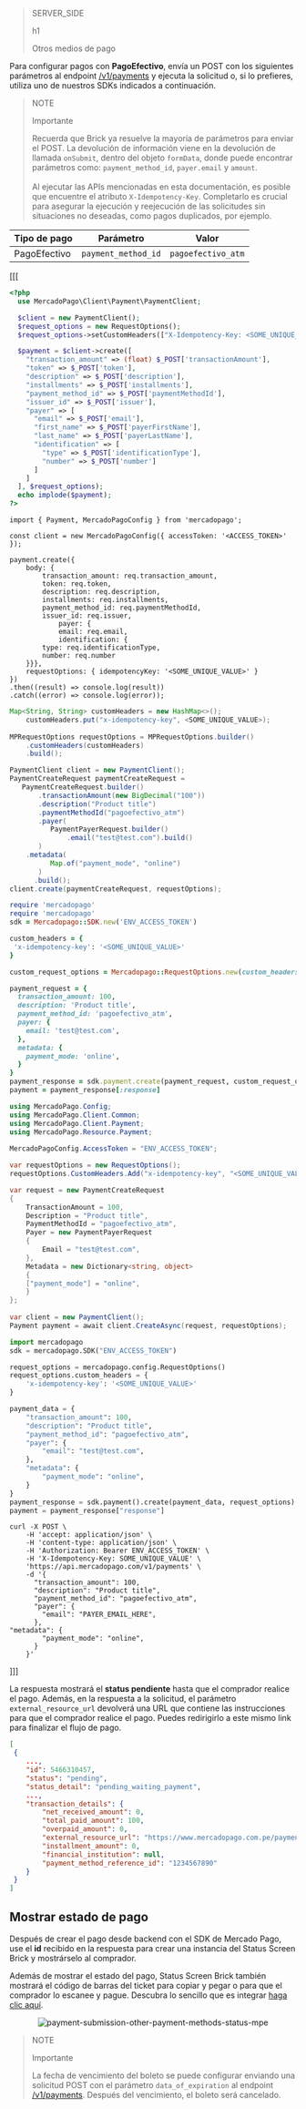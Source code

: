 > SERVER_SIDE
>
> h1
>
> Otros medios de pago

Para configurar pagos con **PagoEfectivo**, envía un POST con los siguientes parámetros al endpoint [/v1/payments](/developers/es/reference/payments/_payments/post) y ejecuta la solicitud o, si lo prefieres, utiliza uno de nuestros SDKs indicados a continuación.

> NOTE
>
> Importante
>
> Recuerda que Brick ya resuelve la mayoría de parámetros para enviar el POST. La devolución de información viene en la devolución de llamada `onSubmit`, dentro del objeto `formData`, donde puede encontrar parámetros como: `payment_method_id`, `payer.email` y `amount`.
> <br><br>
> Al ejecutar las APIs mencionadas en esta documentación, es posible que encuentre el atributo `X-Idempotency-Key`. Completarlo es crucial para asegurar la ejecución y reejecución de las solicitudes sin situaciones no deseadas, como pagos duplicados, por ejemplo. 

| Tipo de pago  | Parámetro  | Valor  |
| --- | --- | --- |
| PagoEfectivo  | `payment_method_id`  | `pagoefectivo_atm`  |

[[[
```php
<?php
  use MercadoPago\Client\Payment\PaymentClient;

  $client = new PaymentClient();
  $request_options = new RequestOptions();
  $request_options->setCustomHeaders(["X-Idempotency-Key: <SOME_UNIQUE_VALUE>"]);

  $payment = $client->create([
    "transaction_amount" => (float) $_POST['transactionAmount'],
    "token" => $_POST['token'],
    "description" => $_POST['description'],
    "installments" => $_POST['installments'],
    "payment_method_id" => $_POST['paymentMethodId'],
    "issuer_id" => $_POST['issuer'],
    "payer" => [
      "email" => $_POST['email'],
      "first_name" => $_POST['payerFirstName'],
      "last_name" => $_POST['payerLastName'],
      "identification" => [
        "type" => $_POST['identificationType'],
        "number" => $_POST['number']
      ]
    ]
  ], $request_options);
  echo implode($payment);
?>
```
```node
import { Payment, MercadoPagoConfig } from 'mercadopago';

const client = new MercadoPagoConfig({ accessToken: '<ACCESS_TOKEN>' });

payment.create({
    body: { 
        transaction_amount: req.transaction_amount,
        token: req.token,
        description: req.description,
        installments: req.installments,
        payment_method_id: req.paymentMethodId,
        issuer_id: req.issuer,
            payer: {
            email: req.email,
            identification: {
        type: req.identificationType,
        number: req.number
    }}},
    requestOptions: { idempotencyKey: '<SOME_UNIQUE_VALUE>' }
})
.then((result) => console.log(result))
.catch((error) => console.log(error));
```
```java
Map<String, String> customHeaders = new HashMap<>();
    customHeaders.put("x-idempotency-key", <SOME_UNIQUE_VALUE>);
 
MPRequestOptions requestOptions = MPRequestOptions.builder()
    .customHeaders(customHeaders)
    .build();

PaymentClient client = new PaymentClient();
PaymentCreateRequest paymentCreateRequest =
   PaymentCreateRequest.builder()
       .transactionAmount(new BigDecimal("100"))
       .description("Product title")
       .paymentMethodId("pagoefectivo_atm")
       .payer(
          PaymentPayerRequest.builder()
              .email("test@test.com").build()
       )
	.metadata(
          Map.of("payment_mode", "online")
       )
      .build();
client.create(paymentCreateRequest, requestOptions);
```
```ruby
require 'mercadopago'
require 'mercadopago'
sdk = Mercadopago::SDK.new('ENV_ACCESS_TOKEN')

custom_headers = {
 'x-idempotency-key': '<SOME_UNIQUE_VALUE>'
}

custom_request_options = Mercadopago::RequestOptions.new(custom_headers: custom_headers)

payment_request = {
  transaction_amount: 100,
  description: 'Product title',
  payment_method_id: 'pagoefectivo_atm',
  payer: {
    email: 'test@test.com',
  },
  metadata: {
    payment_mode: 'online',
  }
}
payment_response = sdk.payment.create(payment_request, custom_request_options)
payment = payment_response[:response]
```
```csharp
using MercadoPago.Config;
using MercadoPago.Client.Common;
using MercadoPago.Client.Payment;
using MercadoPago.Resource.Payment;
 
MercadoPagoConfig.AccessToken = "ENV_ACCESS_TOKEN";

var requestOptions = new RequestOptions();
requestOptions.CustomHeaders.Add("x-idempotency-key", "<SOME_UNIQUE_VALUE>");

var request = new PaymentCreateRequest
{
    TransactionAmount = 100,
    Description = "Product title",
    PaymentMethodId = "pagoefectivo_atm",
    Payer = new PaymentPayerRequest
    {
        Email = "test@test.com",
    },
    Metadata = new Dictionary<string, object>
    {
	["payment_mode"] = "online",
    }
};
 
var client = new PaymentClient();
Payment payment = await client.CreateAsync(request, requestOptions);
```
```python
import mercadopago
sdk = mercadopago.SDK("ENV_ACCESS_TOKEN")

request_options = mercadopago.config.RequestOptions()
request_options.custom_headers = {
    'x-idempotency-key': '<SOME_UNIQUE_VALUE>'
}

payment_data = {
    "transaction_amount": 100,
    "description": "Product title",
    "payment_method_id": "pagoefectivo_atm",
    "payer": {
        "email": "test@test.com",
    },
    "metadata": {
        "payment_mode": "online",
    }
}
payment_response = sdk.payment().create(payment_data, request_options)
payment = payment_response["response"]
```
```curl
curl -X POST \
    -H 'accept: application/json' \
    -H 'content-type: application/json' \
    -H 'Authorization: Bearer ENV_ACCESS_TOKEN' \
    -H 'X-Idempotency-Key: SOME_UNIQUE_VALUE' \
    'https://api.mercadopago.com/v1/payments' \
    -d '{
      "transaction_amount": 100,
      "description": "Product title",
      "payment_method_id": "pagoefectivo_atm",
      "payer": {
        "email": "PAYER_EMAIL_HERE",
      },
"metadata": {
        "payment_mode": "online",
      }
    }'
```
]]]

La respuesta mostrará el **status pendiente** hasta que el comprador realice el pago. Además, en la respuesta a la solicitud, el parámetro `external_resource_url` devolverá una URL que contiene las instrucciones para que el comprador realice el pago. Puedes redirigirlo a este mismo link para finalizar el flujo de pago.

```json
[
 {
    ...,
    "id": 5466310457,
    "status": "pending",
    "status_detail": "pending_waiting_payment",
    ...,
    "transaction_details": {
        "net_received_amount": 0,
        "total_paid_amount": 100,
        "overpaid_amount": 0,
        "external_resource_url": "https://www.mercadopago.com.pe/payments/123456/ticket?caller_id=123456&payment_method_id=pagoefectivo_atm&payment_id=123456&payment_method_reference_id=123456",
        "installment_amount": 0,
        "financial_institution": null,
        "payment_method_reference_id": "1234567890"
    }
 }
]
```

## Mostrar estado de pago

Después de crear el pago desde backend con el SDK de Mercado Pago, use el **id** recibido en la respuesta para crear una instancia del Status Screen Brick y mostrárselo al comprador.

Además de mostrar el estado del pago, Status Screen Brick también mostrará el código de barras del ticket para copiar y pegar o para que el comprador lo escanee y pague. Descubra lo sencillo que es integrar [haga clic aquí](/developers/es/docs/checkout-bricks/status-screen-brick/introduction).

<center>

![payment-submission-other-payment-methods-status-mpe](checkout-bricks/payment-submission-other-payment-methods-status-mpe-es.png)

</center>

> NOTE
>
> Importante
>
> La fecha de vencimiento del boleto se puede configurar enviando una solicitud POST con el parámetro `data_of_expiration` al endpoint [/v1/payments](/developers/es/reference/payments/_payments/post). Después del vencimiento, el boleto será cancelado.